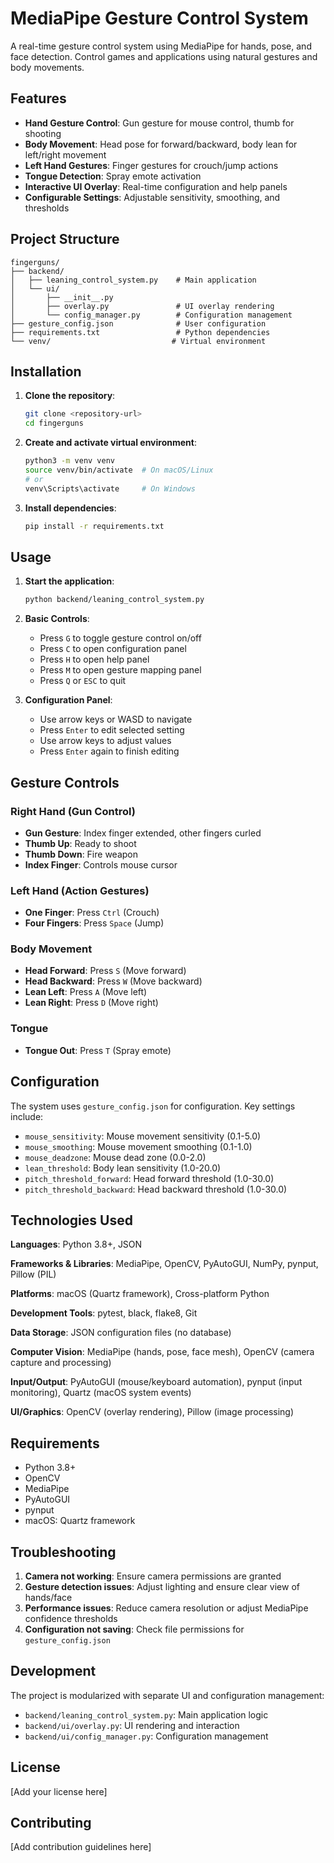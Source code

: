 # MediaPipe Gesture Control System

A real-time gesture control system using MediaPipe for hands, pose, and face detection. Control games and applications using natural gestures and body movements.

## Features

- **Hand Gesture Control**: Gun gesture for mouse control, thumb for shooting
- **Body Movement**: Head pose for forward/backward, body lean for left/right movement
- **Left Hand Gestures**: Finger gestures for crouch/jump actions
- **Tongue Detection**: Spray emote activation
- **Interactive UI Overlay**: Real-time configuration and help panels
- **Configurable Settings**: Adjustable sensitivity, smoothing, and thresholds

## Project Structure

```
fingerguns/
├── backend/
│   ├── leaning_control_system.py    # Main application
│   └── ui/
│       ├── __init__.py
│       ├── overlay.py               # UI overlay rendering
│       └── config_manager.py        # Configuration management
├── gesture_config.json              # User configuration
├── requirements.txt                 # Python dependencies
└── venv/                           # Virtual environment
```

## Installation

1. **Clone the repository**:
   ```bash
   git clone <repository-url>
   cd fingerguns
   ```

2. **Create and activate virtual environment**:
   ```bash
   python3 -m venv venv
   source venv/bin/activate  # On macOS/Linux
   # or
   venv\Scripts\activate     # On Windows
   ```

3. **Install dependencies**:
   ```bash
   pip install -r requirements.txt
   ```

## Usage

1. **Start the application**:
   ```bash
   python backend/leaning_control_system.py
   ```

2. **Basic Controls**:
   - Press `G` to toggle gesture control on/off
   - Press `C` to open configuration panel
   - Press `H` to open help panel
   - Press `M` to open gesture mapping panel
   - Press `Q` or `ESC` to quit

3. **Configuration Panel**:
   - Use arrow keys or WASD to navigate
   - Press `Enter` to edit selected setting
   - Use arrow keys to adjust values
   - Press `Enter` again to finish editing

## Gesture Controls

### Right Hand (Gun Control)
- **Gun Gesture**: Index finger extended, other fingers curled
- **Thumb Up**: Ready to shoot
- **Thumb Down**: Fire weapon
- **Index Finger**: Controls mouse cursor

### Left Hand (Action Gestures)
- **One Finger**: Press `Ctrl` (Crouch)
- **Four Fingers**: Press `Space` (Jump)

### Body Movement
- **Head Forward**: Press `S` (Move forward)
- **Head Backward**: Press `W` (Move backward)
- **Lean Left**: Press `A` (Move left)
- **Lean Right**: Press `D` (Move right)

### Tongue
- **Tongue Out**: Press `T` (Spray emote)

## Configuration

The system uses `gesture_config.json` for configuration. Key settings include:

- `mouse_sensitivity`: Mouse movement sensitivity (0.1-5.0)
- `mouse_smoothing`: Mouse movement smoothing (0.1-1.0)
- `mouse_deadzone`: Mouse dead zone (0.0-2.0)
- `lean_threshold`: Body lean sensitivity (1.0-20.0)
- `pitch_threshold_forward`: Head forward threshold (1.0-30.0)
- `pitch_threshold_backward`: Head backward threshold (1.0-30.0)

## Technologies Used

**Languages**: Python 3.8+, JSON

**Frameworks & Libraries**: MediaPipe, OpenCV, PyAutoGUI, NumPy, pynput, Pillow (PIL)

**Platforms**: macOS (Quartz framework), Cross-platform Python

**Development Tools**: pytest, black, flake8, Git

**Data Storage**: JSON configuration files (no database)

**Computer Vision**: MediaPipe (hands, pose, face mesh), OpenCV (camera capture and processing)

**Input/Output**: PyAutoGUI (mouse/keyboard automation), pynput (input monitoring), Quartz (macOS system events)

**UI/Graphics**: OpenCV (overlay rendering), Pillow (image processing)

## Requirements

- Python 3.8+
- OpenCV
- MediaPipe
- PyAutoGUI
- pynput
- macOS: Quartz framework

## Troubleshooting

1. **Camera not working**: Ensure camera permissions are granted
2. **Gesture detection issues**: Adjust lighting and ensure clear view of hands/face
3. **Performance issues**: Reduce camera resolution or adjust MediaPipe confidence thresholds
4. **Configuration not saving**: Check file permissions for `gesture_config.json`

## Development

The project is modularized with separate UI and configuration management:

- `backend/leaning_control_system.py`: Main application logic
- `backend/ui/overlay.py`: UI rendering and interaction
- `backend/ui/config_manager.py`: Configuration management

## License

[Add your license here]

## Contributing

[Add contribution guidelines here]

